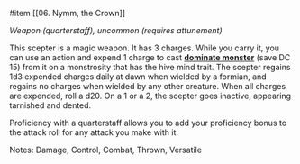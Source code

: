  #item [[06. Nymm, the Crown]]

*Weapon (quarterstaff), uncommon (requires attunement)*

This scepter is a magic weapon. It has 3 charges. While you carry it, you can use an action and expend 1 charge to cast **[dominate monster](https://www.dndbeyond.com/spells/dominate-monster)** (save DC 15) from it on a monstrosity that has the hive mind trait. The scepter regains 1d3 expended charges daily at dawn when wielded by a formian, and regains no charges when wielded by any other creature. When all charges are expended, roll a d20. On a 1 or a 2, the scepter goes inactive, appearing tarnished and dented.

Proficiency with a quarterstaff allows you to add your proficiency bonus to the attack roll for any attack you make with it.

Notes: Damage, Control, Combat, Thrown, Versatile

